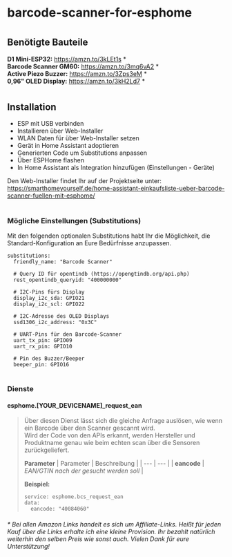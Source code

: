 # barcode-scanner-for-esphome

#
## Benötigte Bauteile
**D1 Mini-ESP32:** https://amzn.to/3kLEt1s *  
**Barcode Scanner GM60:** https://amzn.to/3mq6vA2 *  
**Active Piezo Buzzer:** https://amzn.to/3Zps3eM *  
**0,96" OLED Display:** https://amzn.to/3kH2Ld7 *  
#    


## Installation
- ESP mit USB verbinden
- Installieren über Web-Installer
- WLAN Daten für über Web-Installer setzen
- Gerät in Home Assistant adoptieren
- Generierten Code um Substitutions anpassen
- Über ESPHome flashen
- In Home Assistant als Integration hinzufügen (Einstellungen - Geräte)


Den Web-Installer findet Ihr auf der Projektseite unter:  
https://smarthomeyourself.de/home-assistant-einkaufsliste-ueber-barcode-scanner-fuellen-mit-esphome/
  
#    

### Mögliche Einstellungen (Substitutions)
Mit den folgenden optionalen Substitutions habt Ihr die Möglichkeit, die Standard-Konfiguration an Eure Bedürfnisse anzupassen.

```
substitutions:
  friendly_name: "Barcode Scanner"

  # Query ID für opentindb (https://opengtindb.org/api.php)
  rest_opentindb_queryid: "400000000"

  # I2C-Pins fürs Display
  display_i2c_sda: GPIO21
  display_i2c_scl: GPIO22

  # I2C-Adresse des OLED Displays
  ssd1306_i2c_address: "0x3C"

  # UART-Pins für den Barcode-Scanner
  uart_tx_pin: GPIO09
  uart_rx_pin: GPIO10

  # Pin des Buzzer/Beeper
  beeper_pin: GPIO16
```
  
#  
  
  
  
### Dienste
#### esphome.[YOUR_DEVICENAME]_request_ean  
> Über diesen Dienst lässt sich die gleiche Anfrage auslösen, wie wenn ein Barcode über den Scanner gescannt wird.  
> Wird der Code von den APIs erkannt, werden Hersteller und Produktname genau wie beim echten scan über die Sensoren zurückgeliefert.  
>  
>**Parameter**
> | Parameter | Beschreibung |
> | --- | --- |
> | **eancode** | *EAN/GTIN nach der gesucht werden soll* |  
>  
> **Beispiel:**  
> ```
> service: esphome.bcs_request_ean
> data:
>   eancode: "40084060"
> ```


#### 
*\* Bei allen Amazon Links handelt es sich um Affiliate-Links. Heißt für jeden Kauf über die Links erhalte ich eine kleine Provision. Ihr bezahlt natürlich weiterhin den selben Preis wie sonst auch. 
Vielen Dank für eure Unterstützung!*
